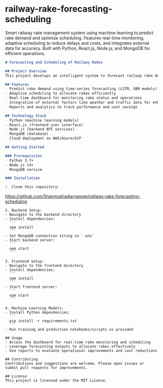 # railway-rake-forecasting-scheduling
Smart railway rake management system using machine learning to predict rake demand and optimize scheduling. Features real-time monitoring, adaptive scheduling to reduce delays and costs, and integrates external data for accuracy. Built with Python, React.js, Node.js, and MongoDB for efficient operations.
```markdown
# Forecasting and Scheduling of Railway Rakes

## Project Overview
This project develops an intelligent system to forecast railway rake demand and optimize their scheduling for loading and unloading operations. Using machine learning techniques and real-time data integration, the system aims to minimize delays, reduce demurrage costs, and improve resource utilization in railway logistics.

## Features
- Predict rake demand using time-series forecasting (LSTM, GBM models)
- Adaptive scheduling to allocate rakes efficiently
- Real-time dashboard for monitoring rake status and operations
- Integration of external factors like weather and traffic data for enhanced accuracy
- Reports and analytics to track performance and cost savings

## Technology Stack
- Python (machine learning models)
- React.js (frontend user interface)
- Node.js (backend API services)
- MongoDB (database)
- Cloud deployment on AWS/Azure/GCP

## Getting Started

### Prerequisites
- Python 3.7+
- Node.js 14+
- MongoDB service

### Installation

1. Clone this repository:
   ```
   https://github.com/ShanmukhaAaryasree/railway-rake-forecasting-scheduling
   ```
2. Backend Setup:
   - Navigate to the backend directory
   - Install dependencies:
     ```
     npm install
     ```
   - Set MongoDB connection string in `.env`
   - Start backend server:
     ```
     npm start
     ```

3. Frontend Setup:
   - Navigate to the frontend directory
   - Install dependencies:
     ```
     npm install
     ```
   - Start frontend server:
     ```
     npm start
     ```

4. Machine Learning Models:
   - Install Python dependencies:
     ```
     pip install -r requirements.txt
     ```
   - Run training and prediction notebooks/scripts as provided

## Usage
- Access the dashboard for real-time rake monitoring and scheduling
- Leverage forecasting outputs to allocate rakes effectively 
- Use reports to evaluate operational improvements and cost reductions

## Contributing
Contributions and suggestions are welcome. Please open issues or submit pull requests for improvements.

## License
This project is licensed under the MIT License.

